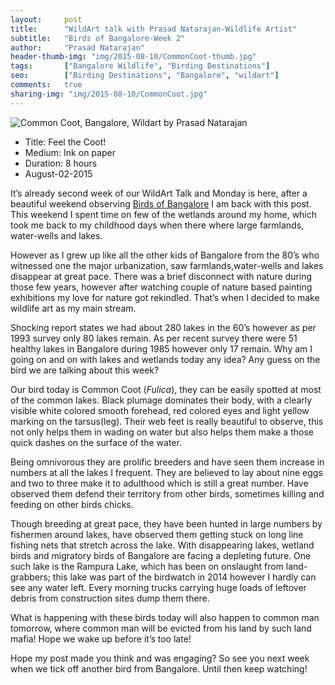 ```yaml
---
layout:     post
title:      "WildArt talk with Prasad Natarajan-Wildlife Artist"
subtitle:   "Birds of Bangalore-Week 2"
author:     "Prasad Natarajan"
header-thumb-img: "img/2015-08-10/CommonCoot-thumb.jpg"
tags:       ["Bangalore Wildlife", "Birding Destinations"]
seo: 		["Birding Destinations", "Bangalore", "wildart"]
comments:   true
sharing-img: "img/2015-08-10/CommonCoot.jpg"
---
```



<img src="{{ site.baseurl }}/img/2015-08-10/CommonCoot.jpg" alt="Common Coot, Bangalore, Wildart by Prasad Natarajan">

<p>
	<ul>
		 <li>Title: Feel the Coot! </li>
		 <li>Medium: Ink on paper</li>
		 <li>Duration: 8 hours</li>
		 <li>August-02-2015</li>
 	</ul>
</p>

<p>
It’s already second week of our WildArt Talk and Monday is here, after a beautiful weekend observing <a href="{{ site.baseurl }}/wildart" target="_blank">Birds of Bangalore</a> I am back with this post. This weekend I spent time on few of the wetlands around my home, which took me back to my childhood days when there where large farmlands, water-wells and lakes.
</p>

<p>
However as I grew up like all the other kids of Bangalore from the 80’s who witnessed one the major urbanization, saw farmlands,water-wells and lakes disappear at great pace. There was a brief disconnect with nature during those few years, however after watching couple of nature based painting exhibitions my love for nature got rekindled. That’s when I decided to make wildlife art as my main stream.
</p>

<p>
Shocking report states we had about 280 lakes in the 60’s however as per 1993 survey only 80 lakes remain. As per recent survey there were 51 healthy lakes in Bangalore during 1985 however only 17 remain. Why am I going on and on with lakes and wetlands today any idea? Any guess on the bird we are talking about this week?
</p>

<p>
Our bird today is Common Coot (<em>Fulica</em>), they can be easily spotted at most of the common lakes. Black plumage dominates their body, with a clearly visible white colored smooth forehead, red colored eyes and light yellow marking on the tarsus(leg). Their web feet is really beautiful to observe, this not only helps them in wading on water but also helps them make a those quick dashes on the surface of the water.
</p>

<p>
Being omnivorous they are prolific breeders and have seen them increase in numbers at all the lakes I frequent. They are believed to lay about nine eggs and two to three make it to adulthood which is still a great number. Have observed them defend their territory from other birds, sometimes killing and feeding on other birds chicks.
</p>

<p>
Though breeding at great pace, they have been hunted in large numbers by fishermen around lakes, have observed them getting stuck on long line fishing nets that stretch across the lake. With disappearing lakes, wetland birds and migratory birds of Bangalore are facing a depleting future. One such lake is the Rampura Lake, which has been on onslaught from land-grabbers; this lake was part of the birdwatch in 2014 however I hardly can see any water left. Every morning trucks carrying huge loads of leftover debris from construction sites dump them there. 
</p>

<p>
What is happening with these birds today will also happen to common man tomorrow, where common man will be evicted from his land by such land mafia! Hope we wake up before it’s too late!
</p>

<p>
Hope my post made you think and was engaging?  So see you next week when we tick off another bird from Bangalore. Until then keep watching!
</p>